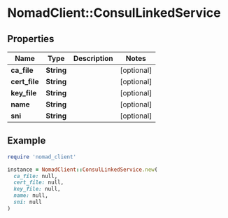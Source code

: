 # NomadClient::ConsulLinkedService

## Properties

| Name | Type | Description | Notes |
| ---- | ---- | ----------- | ----- |
| **ca_file** | **String** |  | [optional] |
| **cert_file** | **String** |  | [optional] |
| **key_file** | **String** |  | [optional] |
| **name** | **String** |  | [optional] |
| **sni** | **String** |  | [optional] |

## Example

```ruby
require 'nomad_client'

instance = NomadClient::ConsulLinkedService.new(
  ca_file: null,
  cert_file: null,
  key_file: null,
  name: null,
  sni: null
)
```

